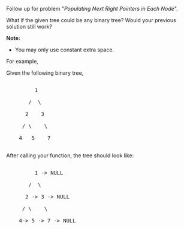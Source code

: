 
Follow up for problem "*Populating Next Right Pointers in Each Node*".

What if the given tree could be any binary tree? Would your previous solution still work?


**Note:**
- You may only use constant extra space.



For example,<br />
Given the following binary tree,<br />
<pre>
         1
       /  \
      2    3
     / \    \
    4   5    7
</pre>



After calling your function, the tree should look like:<br />
<pre>
         1 -> NULL
       /  \
      2 -> 3 -> NULL
     / \    \
    4-> 5 -> 7 -> NULL
</pre>

